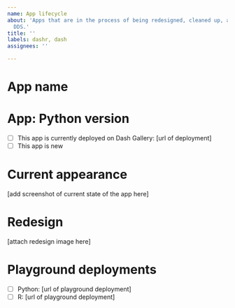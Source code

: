 ```yaml
---
name: App lifecycle
about: 'Apps that are in the process of being redesigned, cleaned up, and deployed to
  DDS.'
title: ''
labels: dashr, dash
assignees: ''

---
```


# App name

# App: Python version
- [ ] This app is currently deployed on Dash Gallery: [url of deployment]
- [ ] This app is new

# Current appearance
[add screenshot of current state of the app here]

# Redesign
[attach redesign image here]

# Playground deployments 
- [ ] Python: [url of playground deployment]
- [ ] R: [url of playground deployment]
